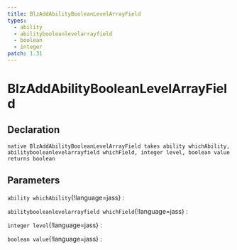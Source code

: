 ```yaml
---
title: BlzAddAbilityBooleanLevelArrayField
types:
  - ability
  - abilitybooleanlevelarrayfield
  - boolean
  - integer
patch: 1.31
---
```


# BlzAddAbilityBooleanLevelArrayField

## Declaration

```jass
native BlzAddAbilityBooleanLevelArrayField takes ability whichAbility, abilitybooleanlevelarrayfield whichField, integer level, boolean value returns boolean
```

## Parameters
`ability whichAbility`{!language=jass}
: 

`abilitybooleanlevelarrayfield whichField`{!language=jass}
: 

`integer level`{!language=jass}
: 

`boolean value`{!language=jass}
: 
